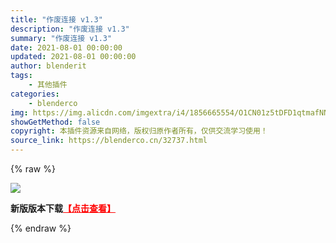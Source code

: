 ```yaml
---
title: "作废连接 v1.3"
description: "作废连接 v1.3"
summary: "作废连接 v1.3"
date: 2021-08-01 00:00:00
updated: 2021-08-01 00:00:00
author: blenderit
tags: 
    - 其他插件
categories:
    - blenderco
img: https://img.alicdn.com/imgextra/i4/1856665554/O1CN01z5tDFD1qtmafNNrK3_!!1856665554.jpg
showGetMethod: false
copyright: 本插件资源来自网络，版权归原作者所有，仅供交流学习使用！
source_link: https://blenderco.cn/32737.html
---
```


{% raw %}
<p><img class="aligncenter" src="https://img.c4dco.com/img/C4Dmx20210801111221.png"></p><p><strong>新版版本下载<span style="color: #ff0000;"><a style="color: #ff0000;" href="https://blenderco.cn/?s=physical&amp;cat=">【点击查看】</a></span></strong></p>
<div style="display: none">blenderco</div>
{% endraw %}
